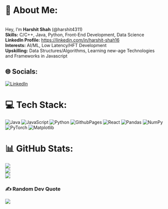 # 💫 About Me:
<br>Hey, I’m **Harshit Shah** (@harshit4311)<br>
**Skills:** C/C++, Java, Python, Front-End Development, Data Science<br>
**LinkedIn Profile:** https://linkedin.com/in/harshit-shah16<br>
**Interests:** AI/ML, Low Latency/HFT Development<br>
**Upskilling:** Data Structures/Algorithms, Learning new-age Technologies and Frameworks in Javascript


## 🌐 Socials:
[![LinkedIn](https://img.shields.io/badge/LinkedIn-%230077B5.svg?logo=linkedin&logoColor=white)](https://linkedin.com/in/harshit-shah16/) 

# 💻 Tech Stack:
![Java](https://img.shields.io/badge/java-%23ED8B00.svg?style=for-the-badge&logo=openjdk&logoColor=white) ![JavaScript](https://img.shields.io/badge/javascript-%23323330.svg?style=for-the-badge&logo=javascript&logoColor=%23F7DF1E) ![Python](https://img.shields.io/badge/python-3670A0?style=for-the-badge&logo=python&logoColor=ffdd54) ![GithubPages](https://img.shields.io/badge/github%20pages-121013?style=for-the-badge&logo=github&logoColor=white) ![React](https://img.shields.io/badge/react-%2320232a.svg?style=for-the-badge&logo=react&logoColor=%2361DAFB) ![Pandas](https://img.shields.io/badge/pandas-%23150458.svg?style=for-the-badge&logo=pandas&logoColor=white) ![NumPy](https://img.shields.io/badge/numpy-%23013243.svg?style=for-the-badge&logo=numpy&logoColor=white) ![PyTorch](https://img.shields.io/badge/PyTorch-%23EE4C2C.svg?style=for-the-badge&logo=PyTorch&logoColor=white) ![Matplotlib](https://img.shields.io/badge/Matplotlib-%23ffffff.svg?style=for-the-badge&logo=Matplotlib&logoColor=black)
# 📊 GitHub Stats:
![](https://github-readme-stats.vercel.app/api?username=harshit4311&theme=merko&hide_border=false&include_all_commits=false&count_private=true)<br/>
![](https://github-readme-streak-stats.herokuapp.com/?user=harshit4311&theme=merko&hide_border=false)<br/>
![](https://github-readme-stats.vercel.app/api/top-langs/?username=harshit4311&theme=merko&hide_border=false&include_all_commits=false&count_private=true&layout=compact)

### ✍️ Random Dev Quote
![](https://quotes-github-readme.vercel.app/api?type=vetical&theme=dark)

<!-- Proudly created with GPRM ( https://gprm.itsvg.in ) -->
